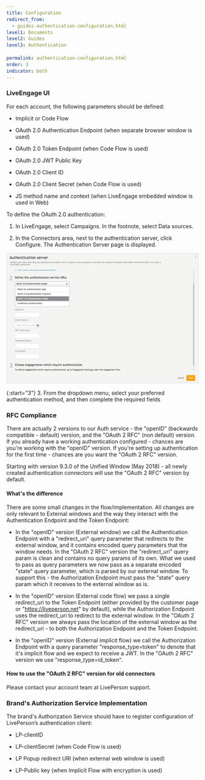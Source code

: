 ```yaml
---
title: Configuration
redirect_from:
  - guides-authentication-configuration.html
level1: Documents
level2: Guides
level3: Authentication

permalink: authentication-configuration.html
order: 3
indicator: both
---
```


### LiveEngage UI

For each account, the following parameters should be defined:

*	Implicit or Code Flow

*	OAuth 2.0 Authentication Endpoint (when separate browser window is used)

*	OAuth 2.0 Token Endpoint (when Code Flow is used)

*	OAuth 2.0 JWT Public Key

*	OAuth 2.0 Client ID

*	OAuth 2.0 Client Secret (when Code Flow is used)

*	JS method name and context (when LiveEngage embedded window is used in Web)

To define the OAuth 2.0 authentication:

1.	In LiveEngage, select Campaigns. In the footnote, select Data sources.

2.	In the Connectors area, next to the authentication server, click Configure. The Authentication Server page is displayed.

![Selecting Implicit Flow or Code Flow](img/authenticationserver.png)

{:start="3"}
3.	From the dropdown menu, select your preferred authentication method, and then complete the required fields

### RFC Compliance

There are actually 2 versions to our Auth service - the "openID" (backwards compatible - default) version, and the "OAuth 2 RFC" (non default) version. If you already have a working authentication configured - chances are you're working with the "openID" version. If you're setting up authentication for the first time - chances are you want the "OAuth 2 RFC" version.

Starting with version 9.3.0 of the Unified Window (May 2018) - all newly created authentication connectors will use the "OAuth 2 RFC" version by default.

#### What's the difference

There are some small changes in the flow/implementation. All changes are only relevant to External windows and the way they interact with the Authentication Endpoint and the Token Endpoint:

*   In the "openID" version (External window) we call the Authentication Endpoint with a "redirect_uri" query parameter that redirects to the external window, and it contains encoded query parameters that the window needs. In the "OAuth 2 RFC" version the "redirect_uri" query param is clean and contains no query params of its own. What we used to pass as query parameters we now pass as a separate encoded "state" query parameter, which is parsed by our external window. To support this - the Authorization Endpoint must pass the "state" query param which it receives to the external window as is.

*   In the "openID" version (External code flow) we pass a single redirect_uri to the Token Endpoint (either provided by the customer page or "https://liveperson.net" by default), while the Authorization Endpoint uses the redirect_uri to redirect to the external window. In the "OAuth 2 RFC" version we always pass the location of the external window as the redirect_uri - to both the Authorization Endpoint and the Token Endpoint.

*   In the "openID" version (External implicit flow) we call the Authorization Endpoint with a query parameter "response_type=token" to denote that it's implicit flow and we expect to receive a JWT. In the "OAuth 2 RFC" version we use "response_type=id_token".

#### How to use the "OAuth 2 RFC" version for old connectors

Please contact your account team at LivePerson support.

### Brand's Authorization Service Implementation

The brand's Authorization Service should have to register configuration of LivePerson’s authentication client:

*	LP-clientID

*	LP-clientSecret (when Code Flow is used)

*	LP Popup redirect URI (when external web window is used)

*	LP-Public key (when Implicit Flow with encryption is used)
